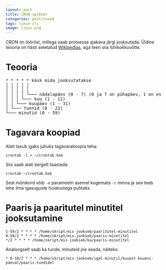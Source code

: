 ```yaml
---
layout: post
title: CRON spikker
categories: postitused
tags: linux cli
image: linux.png
---
```

CRON on tööriist, millega saab protsesse ajakava järgi jooksutada. Üldine teooria on hästi seletatud [Wikipedias](http://en.wikipedia.org/wiki/Cron), aga teen siia lühikokkuvõtte.

# Teooria

<pre style="line-height: 15px">* * * * * käsk mida jooksutatakse
│ │ │ │ │
│ │ │ │ │
│ │ │ │ └─── nädalapäev (0 - 7) (0 ja 7 on pühapäev, 1 on esmaspäev, 6 on laupäev jne)
│ │ │ └─── kuu (1 - 12)
│ │ └─── kuupäev (1 - 31)
│ └─── tunnid (0 - 23)
└─── minutid (0 - 59)
</pre>


# Tagavara koopiad

Alati tasub igaks juhuks tagavarakoopia teha:

    crontab -l > ~/crontab.bak

Siis saab alati kergelt taastada:

    crontab ~/crontab.bak

Sest mõnikord võib `-e` parameetri asemel kogemata `-r` minna ja see teeb lehe ilma igasuguste hoiatustega puhtaks.


# Paaris ja paaritutel minutitel jooksutamine

    1-59/2 * * * * /home/skript/mis-jookseb/paaritutel-minutitel
    0-58/2 * * * * /home/skript/mis-jookseb/paaris-minutitel
    */2 * * * * /home/skript/mis-jookseb/ka/paaris-minutitel

Analoogselt saab ka tunde, minuteid jne seada, näiteks:

    * 6-18/2 * * * /home/skript/mis-jookseb/igal-minutil/kuuest-kuueni-päeval/paaris-tundidel

